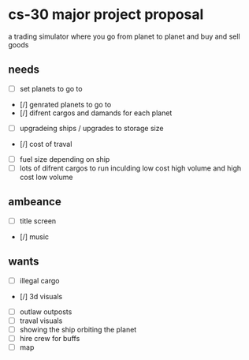 # cs-30 major project proposal

a trading simulator where you go from planet to planet and buy and sell goods

## needs
- [ ] set planets to go to
- [/] genrated planets to go to 
- [/] difrent cargos and damands for each planet
- [ ] upgradeing ships / upgrades to storage size
- [/] cost of traval 
- [ ] fuel size depending on ship
- [ ] lots of difrent cargos to run inculding low cost high volume and high cost low volume

## ambeance
- [ ] title screen
- [/] music 

## wants
- [ ] illegal cargo
- [/] 3d visuals 
- [ ] outlaw outposts
- [ ] traval visuals
- [ ] showing the ship orbiting the planet
- [ ] hire crew for buffs
- [ ] map